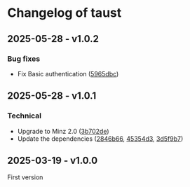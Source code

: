 # Changelog of taust

## 2025-05-28 - v1.0.2

### Bug fixes

- Fix Basic authentication ([5965dbc](https://github.com/flusio/taust/commit/5965dbc))

## 2025-05-28 - v1.0.1

### Technical

- Upgrade to Minz 2.0 ([3b702de](https://github.com/flusio/taust/commit/3b702de))
- Update the dependencies ([2846b66](https://github.com/flusio/taust/commit/2846b66), [45354d3](https://github.com/flusio/taust/commit/45354d3), [3d5f9b7](https://github.com/flusio/taust/commit/3d5f9b7))

## 2025-03-19 - v1.0.0

First version

